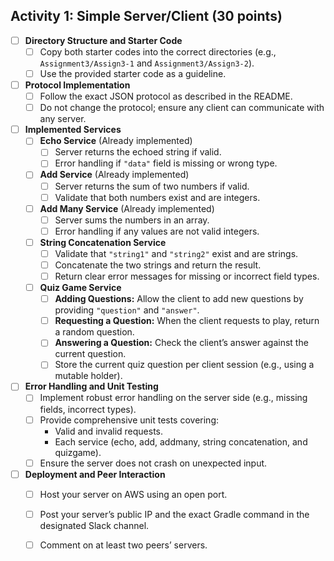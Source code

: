 
## Activity 1: Simple Server/Client (30 points)

- [ ] **Directory Structure and Starter Code**
    - [ ] Copy both starter codes into the correct directories (e.g., `Assignment3/Assign3-1` and `Assignment3/Assign3-2`).
    - [ ] Use the provided starter code as a guideline.

- [ ] **Protocol Implementation**
    - [ ] Follow the exact JSON protocol as described in the README.
    - [ ] Do not change the protocol; ensure any client can communicate with any server.

- [ ] **Implemented Services**
    - [ ] **Echo Service** (Already implemented)
        - [ ] Server returns the echoed string if valid.
        - [ ] Error handling if `"data"` field is missing or wrong type.
    - [ ] **Add Service** (Already implemented)
        - [ ] Server returns the sum of two numbers if valid.
        - [ ] Validate that both numbers exist and are integers.
    - [ ] **Add Many Service** (Already implemented)
        - [ ] Server sums the numbers in an array.
        - [ ] Error handling if any values are not valid integers.
    - [ ] **String Concatenation Service**
        - [ ] Validate that `"string1"` and `"string2"` exist and are strings.
        - [ ] Concatenate the two strings and return the result.
        - [ ] Return clear error messages for missing or incorrect field types.
    - [ ] **Quiz Game Service**
        - [ ] **Adding Questions:** Allow the client to add new questions by providing `"question"` and `"answer"`.
        - [ ] **Requesting a Question:** When the client requests to play, return a random question.
        - [ ] **Answering a Question:** Check the client’s answer against the current question.
        - [ ] Store the current quiz question per client session (e.g., using a mutable holder).

- [ ] **Error Handling and Unit Testing**
    - [ ] Implement robust error handling on the server side (e.g., missing fields, incorrect types).
    - [ ] Provide comprehensive unit tests covering:
        - Valid and invalid requests.
        - Each service (echo, add, addmany, string concatenation, and quizgame).
    - [ ] Ensure the server does not crash on unexpected input.

- [ ] **Deployment and Peer Interaction**
    - [ ] Host your server on AWS using an open port.
    - [ ] Post your server’s public IP and the exact Gradle command in the designated Slack channel.
    - [ ] Comment on at least two peers’ servers.

